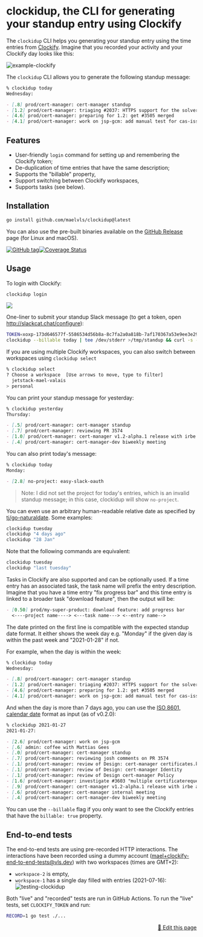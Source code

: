 # clockidup, the CLI for generating your standup entry using Clockify

The `clockidup` CLI helps you generating your standup entry using the time entries from [Clockify](https://clockify.me). Imagine that you recorded your activity and your Clockify day looks like this:

![example-clockify](https://user-images.githubusercontent.com/2195781/106798923-ef23ec80-665e-11eb-8810-c023b00a2c14.png)

The `clockidup` CLI allows you to generate the following standup message:

```md
% clockidup today
Wednesday:

- [.8] prod/cert-manager: cert-manager standup
- [1.2] prod/cert-manager: triaging #2037: HTTPS support for the solver’s listener
- [4.6] prod/cert-manager: preparing for 1.2: get #3505 merged
- [4.1] prod/cert-manager: work on jsp-gcm: add manual test for cas-issuer
```

## Features

- User-friendly `login` command for setting up and remembering the Clockify token;
- De-duplication of time entries that have the same description;
- Supports the "billable" property,
- Support switching between Clockify workspaces,
- Supports tasks (see below).

## Installation

```sh
go install github.com/maelvls/clockidup@latest
```

You can also use the pre-built binaries available on the [GitHub
Release](https://github.com/maelvls/clockidup/releases) page (for Linux and
macOS).

[![GitHub tag](https://img.shields.io/github/release/maelvls/clockidup.svg)](https://github.com/maelvls/clockidup/releases)[![Coverage Status](https://coveralls.io/repos/github/maelvls/clockidup/badge.svg?branch=main)](https://coveralls.io/github/maelvls/clockidup?branch=main)

## Usage

To login with Clockify:

```sh
clockidup login
```

![](https://user-images.githubusercontent.com/2195781/123278842-95d23200-d507-11eb-8d31-7678575e8d37.gif)

One-liner to submit your standup Slack message (to get a token, open  http://slackcat.chat/configure):

```sh
TOKEN=xoxp-173d646577f-5586534d56b8a-8c7fa2a0a818b-7af170367a53e9ee3e29465efe807a9e
clockidup --billable today | tee /dev/stderr >/tmp/standup && curl -s -X POST "https://slack.com/api/chat.postMessage" -d "token=$TOKEN" -d as_user=true -d channel=$(curl -s -X POST "https://slack.com/api/conversations.list" -d "token=$TOKEN" -d types=im,public_channel,private_channel -d limit=1000 | jq '.channels[] | select(.name == "stand-ups") | .id' -r) --data-urlencode text="$(echo '```'; cat /tmp/standup; echo '```')" | jq
```

If you are using multiple Clockify workspaces, you can also switch between
workspaces using `clockidup select`

```sh
% clockidup select
? Choose a workspace  [Use arrows to move, type to filter]
  jetstack-mael-valais
> personal
```

You can print your standup message for yesterday:

```md
% clockidup yesterday
Thursday:

- [.5] prod/cert-manager: cert-manager standup
- [.7] prod/cert-manager: reviewing PR 3574
- [1.0] prod/cert-manager: cert-manager v1.2-alpha.1 release with irbe and maartje
- [.4] prod/cert-manager: cert-manager-dev biweekly meeting
```

You can also print today's message:

```md
% clockidup today
Monday:

- [2.8] no-project: easy-slack-oauth
```

> Note: I did not set the project for today's entries, which is an invalid standup message; in this case, clockidup will show `no-project`.

You can even use an arbitrary human-readable relative date as specified by [tj/go-naturaldate](https://github.com/tj/go-naturaldate#examples). Some examples:

```sh
clockidup tuesday
clockidup "4 days ago"
clockidup "28 Jan"
```

Note that the following commands are equivalent:

```sh
clockidup tuesday
clockidup "last tuesday"
```

Tasks in Clockify are also supported and can be optionally used. If a time entry has an associated task, the task name will prefix the entry description. Imagine that you have a time entry "fix progress bar" and this time entry is linked to a broader task "download feature", then the output will be:

```md
- [0.50] prod/my-super-product: download feature: add progress bar
  <----project name----> <---task name---> <--entry name-->
```

The date printed on the first line is compatible with the expected standup date format. It either shows the week day e.g. "Monday" if the given day is within the past week and "2021-01-28" if not.

For example, when the day is within the week:

```md
% clockidup today
Wednesday:

- [.8] prod/cert-manager: cert-manager standup
- [1.2] prod/cert-manager: triaging #2037: HTTPS support for the solver’s listener
- [4.6] prod/cert-manager: preparing for 1.2: get #3505 merged
- [4.1] prod/cert-manager: work on jsp-gcm: add manual test for cas-issuer
```

And when the day is more than 7 days ago, you can use the
[ISO 8601, calendar date](https://en.wikipedia.org/wiki/ISO_8601#Calendar_dates) format as input (as of v0.2.0):

```md
% clockidup 2021-01-27
2021-01-27:

- [2.6] prod/cert-manager: work on jsp-gcm
- [.6] admin: coffee with Mattias Gees
- [.0] prod/cert-manager: cert-manager standup
- [.7] prod/cert-manager: reviewing josh comments on PR 3574
- [.1] prod/cert-manager: review of Design: cert-manager certificates.k8s.io Adoption
- [.1] prod/cert-manager: review of Design: cert-manager Identity
- [.1] prod/cert-manager: review of Design cert-manager Policy
- [1.6] prod/cert-manager: investigate #3603 "multiple certificaterequests"
- [.9] prod/cert-manager: cert-manager v1.2-alpha.1 release with irbe and maartje
- [.6] prod/cert-manager: cert-manager internal meeting
- [.4] prod/cert-manager: cert-manager-dev biweekly meeting
```

You can use the `--billable` flag if you only want to see the Clockify entries
that have the `billable: true` property.

## End-to-end tests

The end-to-end tests are using pre-recorded HTTP interactions. The interactions
have been recorded using a dummy account
(mael+clockify-end-to-end-tests@vls.dev) with two workspaces (times are GMT+2):

- `workspace-2` is empty,
- `workspace-1` has a single day filled with entries (2021-07-16):
  ![testing-clockidup](https://user-images.githubusercontent.com/2195781/126077431-417b4296-a2dd-4080-b0f5-d28ec293bb1c.png)

Both "live" and "recorded" tests are run in GitHub Actions. To run the "live"
tests, set `CLOCKIFY_TOKEN` and run:

```sh
RECORD=1 go test ./...
```

<div style="text-align: right"><a href="https://github.com/maelvls/clockidup/edit/main/README.md">🐓 Edit this page</a></div>
